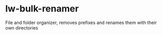 # lw-bulk-renamer
File and folder organizer, removes prefixes and renames them with their own directories
